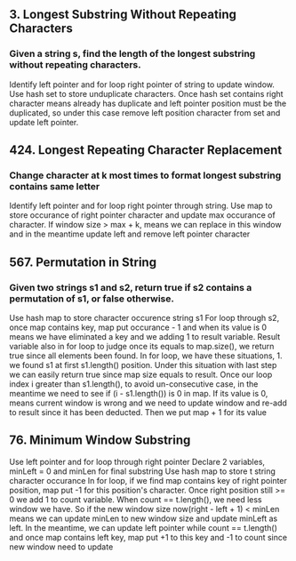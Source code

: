 ## 3. Longest Substring Without Repeating Characters
### Given a string s, find the length of the longest substring without repeating characters.
Identify left pointer and for loop right pointer of string to update window. Use hash set to store unduplicate characters. Once hash set contains right character means already has duplicate and left pointer position must be the duplicated, so under this case remove left position character from set and update left pointer.

## 424. Longest Repeating Character Replacement
### Change character at k most times to format longest substring contains same letter 
Identify left pointer and for loop right pointer through string. Use map to store occurance of right pointer character and update max occurance of character. If window size > max + k, means we can replace in this window and in the meantime update left and remove left pointer character

## 567. Permutation in String
### Given two strings s1 and s2, return true if s2 contains a permutation of s1, or false otherwise.
Use hash map to store character occurence string s1
For loop through s2, once map contains key, map put occurance - 1 and when its value is 0 means we have eliminated a key and we adding 1 to result variable. Result variable also in for loop to judge once its equals to map.size(), we return true since all elements been found.
In for loop, we have these situations, 1. we found s1 at first s1.length() position. Under this situation with last step we can easily return true since map size equals to result. Once our loop index i greater than s1.length(), to avoid un-consecutive case, in the meantime we need to see if (i - s1.length()) is 0 in map. If its value is 0, means current window is wrong and we need to update window and re-add to result since it has been deducted. Then we put map + 1 for its value

## 76. Minimum Window Substring
Use left pointer and for loop through right pointer
Declare 2 variables, minLeft = 0 and minLen for final substring
Use hash map to store t string character occurance
In for loop, if we find map contains key of right pointer position, map put -1 for this position's character. Once right position still >= 0 we add 1 to count variable. When count == t.length(), we need less window we have. So if the new window size now(right - left + 1) < minLen means we can update minLen to new window size and update minLeft as left. In the meantime, we can update left pointer while count == t.length() and once map contains left key, map put +1 to this key and -1 to count since new window need to update
